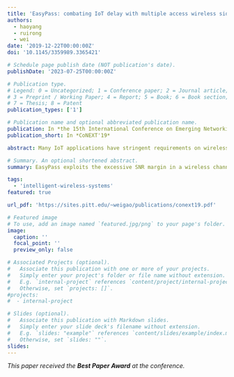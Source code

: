 ```yaml
---
title: 'EasyPass: combating IoT delay with multiple access wireless side channels'
authors:
  - haoyang
  - ruirong
  - wei
date: '2019-12-22T00:00:00Z'
doi: '10.1145/3359989.3365421'

# Schedule page publish date (NOT publication's date).
publishDate: '2023-07-25T00:00:00Z'

# Publication type.
# Legend: 0 = Uncategorized; 1 = Conference paper; 2 = Journal article;
# 3 = Preprint / Working Paper; 4 = Report; 5 = Book; 6 = Book section;
# 7 = Thesis; 8 = Patent
publication_types: ['1']

# Publication name and optional abbreviated publication name.
publication: In *the 15th International Conference on Emerging Networking Experiments And Technologies (CoNEXT'19)*
publication_short: In *CoNEXT'19*

abstract: Many IoT applications have stringent requirements on wireless transmission delay, but have to compete for channel access with other wireless traffic. Traditional techniques enable multiple access to wireless channels, but yield severe delay when the channel is congested. In this paper, we present EasyPass, a wireless PHY technique that allows multiple IoT devices to simultaneously transmit data over a congested wireless link without being delayed. The key idea of EasyPass is to exploit the excessive SNR margin in a wireless channel as a dedicated side channel for IoT traffic, and allow multiple access to the side channel by separating signals from different transmitters on the air. We implemented EasyPass on software-defined radio platforms. Experiment results demonstrate that EasyPass reduces the data transmission delay in congested IoT networks by 90%, but provides a throughput up to 2.5 Mbps over a narrowband 20MHz wireless link that can be accessed by more than 100 IoT devices.

# Summary. An optional shortened abstract.
summary: EasyPass exploits the excessive SNR margin in a wireless channel as a dedicated side channel for IoT traffic, and allow multiple access to the side channel by separating signals from different transmitters on the air. It allows multiple IoT devices to simultaneously transmit data over a congested wireless link without being delayed.

tags:
  - 'intelligent-wireless-systems'
featured: true

url_pdf: 'https://sites.pitt.edu/~weigao/publications/conext19.pdf'

# Featured image
# To use, add an image named `featured.jpg/png` to your page's folder.
image:
  caption: ''
  focal_point: ''
  preview_only: false

# Associated Projects (optional).
#   Associate this publication with one or more of your projects.
#   Simply enter your project's folder or file name without extension.
#   E.g. `internal-project` references `content/project/internal-project/index.md`.
#   Otherwise, set `projects: []`.
#projects:
#  - internal-project

# Slides (optional).
#   Associate this publication with Markdown slides.
#   Simply enter your slide deck's filename without extension.
#   E.g. `slides: "example"` references `content/slides/example/index.md`.
#   Otherwise, set `slides: ""`.
slides:
---
```


_This paper received the **Best Paper Award** at the conference._
